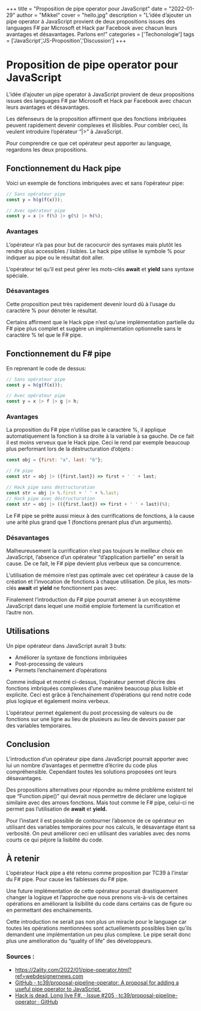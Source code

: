 +++
title = "Proposition de pipe operator pour JavaScript"
date = "2022-01-29"
author = "Mikkel"
cover = "hello.jpg"
description = "L’idée d’ajouter un pipe operator à JavaScript provient de deux propositions issues des languages F# par Microsoft et Hack par Facebook avec chacun leurs avantages et désavantages. Parlons en!"
categories = ['Techonologie']
tags = ['JavaScript','JS-Proposition','Discussion']
+++

# Proposition de pipe operator pour JavaScript

L’idée d’ajouter un pipe operator à JavaScript provient de deux propositions issues des languages F# par Microsoft et Hack par Facebook avec chacun leurs avantages et désavantages.

Les défenseurs de la proposition affirment que des fonctions imbriquées peuvent rapidement devenir complexes et illisibles. Pour combler ceci, ils veulent introduire l’opérateur “|>” à JavaScript.

Pour comprendre ce que cet opérateur peut apporter au language, regardons les deux propositions.

## Fonctionnement du Hack pipe

Voici un exemple de fonctions imbriquées avec et sans l’opérateur pipe:

```jsx
// Sans opérateur pipe
const y = h(g(f(x)));

// Avec opérateur pipe
const y = x |> f(%) |> g(%) |> h(%);
```

### Avantages

L’opérateur n’a pas pour but de racocurcir des syntaxes mais plutôt les rendre plus accessibles / lisibles. Le hack pipe utilise le symbole % pour indiquer au pipe ou le résultat doit aller.

L’opérateur tel qu’il est peut gérer les mots-clés **await** et **yield** sans syntaxe spéciale.

### Désavantages

Cette proposition peut très rapidement devenir lourd dû à l’usage du caractère % pour dénoter le résultat.

Certains affirment que le Hack pipe n’est qu’une implémentation partielle du F# pipe plus complet et suggère un implémentation optionnelle sans le caractère % tel que le F# pipe.

## Fonctionnement du F# pipe

En reprenant le code de dessus:

```jsx
// Sans opérateur pipe
const y = h(g(f(x)));

// Avec opérateur pipe
const y = x |> f |> g |> h;
```

### Avantages

La proposition du F# pipe n’utilise pas le caractère %, il applique automatiquement la fonction à sa droite à la variable à sa gauche. De ce fait il est moins verveux que le Hack pipe. Ceci le rend par exemple beaucoup plus performant lors de la déstructuration d’objets :

```jsx
const obj = {first: "a", last: "b"};

// F# pipe
const str = obj |> ({first,last}) => first + ' ' + last;

// Hack pipe sans déstructuration
const str = obj |> %.first + ' ' + %.last;
// Hack pipe avec déstructuration
const str = obj |> (({first,last}) => first + ' ' + last)(%);
```

Le F# pipe se prête aussi mieux à des currifications de fonctions, à la cause une arité plus grand que 1 (fonctions prenant plus d’un arguments).

### Désavantages

Malheureusement la currification n’est pas toujours le meilleur choix en JavaScript, l’absence d’un opérateur “d’application partielle” en serait la cause. De ce fait, le F# pipe devient plus verbeux que sa concurrence.

L’utilisation de mémoire n’est pas optimale avec cet opérateur à cause de la création et l’invocation de fonctions à chaque utilisation. De plus, les mots-clés **await** et **yield** ne fonctionnent pas avec.

Finalement l’introduction du F# pipe pourrait amener à un ecosystème JavaScript dans lequel une moitié emploie fortement la currification et l’autre non.

## Utilisations

Un pipe opérateur dans JavaScript aurait 3 buts:

- Améliorer la syntaxe de fonctions imbriquées
- Post-processing de valeurs
- Permets l’enchainement d’opérations

Comme indiqué et montré ci-dessus, l’opérateur permet d’écrire des fonctions imbriquées complexes d’une manière beaucoup plus lisible et explicite. Ceci est grâce à l’enchainement d’opérations qui rend notre code plus logique et également moins verbeux.

L’opérateur permet également du post processing de valeurs ou de fonctions sur une ligne au lieu de plusieurs au lieu de devoirs passer par des variables temporaires.

## Conclusion

L’introduction d’un opérateur pipe dans JavaScript pourrait apporter avec lui un nombre d’avantages et permettre d’écrire du code plus compréhensible. Cependant toutes les solutions proposées ont leurs désavantages.

Des propositions alternatives pour répondre au même problème existent tel que “Function.pipe()” qui devrait nous permettre de déclarer une logique similaire avec des arrows fonctions. Mais tout comme le F# pipe, celui-ci ne permet pas l’utilisation de **await** et **yield.**

Pour l’instant il est possible de contourner l’absence de ce opérateur en utilisant des variables temporaires pour nos calculs, le désavantage étant sa verbosité. On peut améliorer ceci en utilisant des variables avec des noms courts ce qui péjore la lisiblité du code.

## À retenir

L’opérateur Hack pipe a été retenu comme proposition par TC39 à l’instar du F# pipe. Pour cause les faiblesses du F# pipe.

Une future implémentation de cette opérateur pourrait drastiquement changer la logique et l’approche que nous prenons vis-à-vis de certaines opérations en améliorant la lisibilité du code dans certains cas de figure ou en permettant des enchainements.

Cette introduction ne serait pas non plus un miracle pour le language car toutes les opérations mentionnées sont actuellements possibles bien qu’ils demandent une implémentation un peu plus complexe. Le pipe serait donc plus une amélioration du “quality of life” des développeurs.

### Sources :

- [](https://2ality.com/2022/01/pipe-operator.html?ref=webdesignernews.com)https://2ality.com/2022/01/pipe-operator.html?ref=webdesignernews.com
- [GitHub - tc39/proposal-pipeline-operator: A proposal for adding a useful pipe operator to JavaScript.](https://github.com/tc39/proposal-pipeline-operator)
- [Hack is dead. Long live F#. · Issue #205 · tc39/proposal-pipeline-operator · GitHub](https://github.com/tc39/proposal-pipeline-operator/issues/205)